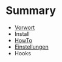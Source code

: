 # Summary

* [Vorwort](vorwort.md)
* Install
* [HowTo](howto.md)
* [Einstellungen](howto/einstellungen.md)
* Hooks

